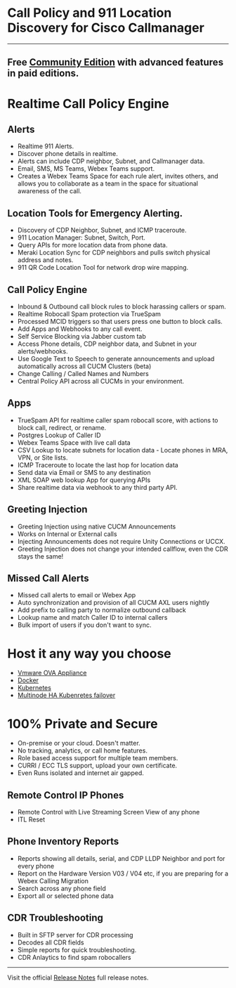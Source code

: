 # Call Policy and 911 Location Discovery for Cisco Callmanager

---

## Free [Community Edition](https://calltelemetry.com/getting-started) with advanced features in paid editions.

# Realtime Call Policy Engine

## Alerts

- Realtime 911 Alerts.
- Discover phone details in realtime.
- Alerts can include CDP neighbor, Subnet, and Callmanager data.
- Email, SMS, MS Teams, Webex Teams support.
- Creates a Webex Teams Space for each rule alert, invites others, and allows you to collaborate as a team in the space for situational awareness of the call.

## Location Tools for Emergency Alerting.

- Discovery of CDP Neighbor, Subnet, and ICMP traceroute.
- 911 Location Manager: Subnet, Switch, Port.
- Query APIs for more location data from phone data.
- Meraki Location Sync for CDP neighbors and pulls switch physical address and notes.
- 911 QR Code Location Tool for network drop wire mapping.

## Call Policy Engine

- Inbound & Outbound call block rules to block harassing callers or spam.
- Realtime Robocall Spam protection via TrueSpam
- Processed MCID triggers so that users press one button to block calls.
- Add Apps and Webhooks to any call event.
- Self Service Blocking via Jabber custom tab
- Access Phone details, CDP neighbor data, and Subnet in your alerts/webhooks.
- Use Google Text to Speech to generate announcements and upload automatically across all CUCM Clusters (beta)
- Change Calling / Called Names and Numbers
- Central Policy API across all CUCMs in your environment.

## Apps
- TrueSpam API for realtime caller spam robocall score, with actions to block call, redirect, or rename.
- Postgres Lookup of Caller ID
- Webex Teams Space with live call data
- CSV Lookup to locate subnets for location data - Locate phones in MRA, VPN, or Site lists.
- ICMP Traceroute to locate the last hop for location data
- Send data via Email or SMS to any destination
- XML SOAP web lookup App for querying APIs
- Share realtime data via webhook to any third party API.

## Greeting Injection

- Greeting Injection using native CUCM Announcements
- Works on Internal or External calls
- Injecting Announcements does not require Unity Connections or UCCX.
- Greeting Injection does not change your intended callflow, even the CDR stays the same!

## Missed Call Alerts
- Missed call alerts to email or Webex App
- Auto synchronization and provision of all CUCM AXL users nightly
- Add prefix to calling party to normalize outbound callback
- Lookup name and match Caller ID to internal callers
- Bulk import of users if you don't want to sync.
# Host it any way you choose

- [Vmware OVA Appliance](https://docs.calltelemetry.com/deployment/ova.html)
- [Docker](https://hub.docker.com/r/calltelemetry/web)
- [Kubernetes](https://docs.calltelemetry.com/deployment/k3s.html)
- [Multinode HA Kubenretes failover](https://docs.calltelemetry.com/deployment/k3s.html)
# 100% Private and Secure

- On-premise or your cloud. Doesn't matter.
- No tracking, analytics, or call home features.
- Role based access support for multiple team members.
- CURRI / ECC TLS support, upload your own certificate.
- Even Runs isolated and internet air gapped.

## Remote Control IP Phones

- Remote Control with Live Streaming Screen View of any phone
- ITL Reset

## Phone Inventory Reports

- Reports showing all details, serial, and CDP LLDP Neighbor and port for every phone
- Report on the Hardware Version V03 / V04 etc, if you are preparing for a Webex Calling Migration
- Search across any phone field
- Export all or selected phone data

## CDR Troubleshooting

- Built in SFTP server for CDR processing
- Decodes all CDR fields
- Simple reports for quick troubleshooting.
- CDR Anlaytics to find spam robocallers


---

Visit the official [Release Notes](https://docs.calltelemetry.com/changelog/) full release notes.
